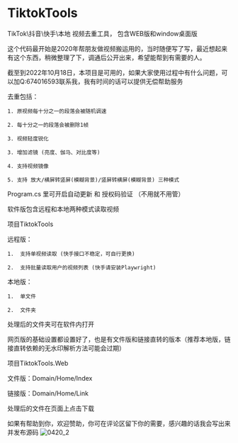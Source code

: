 # TiktokTools
TikTok\抖音\快手\本地  视频去重工具， 包含WEB版和window桌面版

这个代码最开始是2020年帮朋友做视频搬运用的，当时随便写了写，最近想起来有这个东西，稍微整理了下，调通后公开出来，希望能帮到有需要的人。


截至到2022年10月18日，本项目是可用的，如果大家使用过程中有什么问题，可以加Q:674016593联系我，我有时间的话可以提供无偿帮助服务

去重包括：

    1. 原视频每十分之一的段落会被随机调速
    
    2. 每十分之一的段落会被删除1帧
    
    3. 视频轻度锐化
    
    3. 增加滤镜 (亮度、伽马、对比度等)
    
    4. 支持视频镜像
    
    5. 支持 放大/横屏转竖屏(模糊背景)/竖屏转横屏(模糊背景) 三种模式
    

Program.cs 里可开启自动更新 和 授权码验证 （不用就不用管）


软件版包含远程和本地两种模式读取视频

项目TiktokTools

远程版：

    1.  支持单视频读取 (快手接口不稳定，可自行更换)
    
    2.  支持批量读取用户的视频列表 (快手请安装Playwright)
    
本地版：

    1.  单文件
    
    2.  文件夹
    
处理后的文件夹可在软件内打开


网页版的基础设置都设置好了，也是有文件版和链接直转的版本（推荐本地版，链接直转依赖的无水印解析方法可能会过期）

项目TiktokTools.Web


文件版：Domain/Home/Index

链接版：Domain/Home/Link


处理后的文件在页面上点击下载

如果有帮助到你，欢迎赞助，你可在评论区留下你的需要，感兴趣的话我会写出来并发布源码
![0420_2](https://user-images.githubusercontent.com/28473201/196385832-82d0a24e-9c41-41ab-b968-f1c055f73228.jpg)

